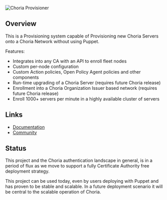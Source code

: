 ![Choria Provisioner](https://choria-io.github.io/provisioner/logo.png)

## Overview

This is a Provisioning system capable of Provisioning new Choria Servers onto a Choria Network without using Puppet.

Features:

 * Integrates into any CA with an API to enroll fleet nodes
 * Custom per-node configuration
 * Custom Action policies, Open Policy Agent policies and other components
 * Run-time upgrading of a Choria Server (requires future Choria release)
 * Enrollment into a Choria Organization Issuer based network (requires future Choria release)
 * Enroll 1000+ servers per minute in a highly available cluster of servers

## Links

 * [Documentation](https://choria-io.github.io/provisioner/)
 * [Community](https://github.com/choria-io/general/discussions)

## Status

This project and the Choria authentication landscape in general, is in a period of flux as we move to support a fully Certificate Authority free deployment strategy.

This project can be used today, even by users deploying with Puppet and has proven to be stable and scalable. In a future deployment scenario it will be central to the scalable operation of Choria.
